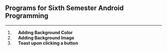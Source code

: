 ## Programs for Sixth Semester Android Programming

---

01. &emsp; **Adding Background Color**
02. &emsp; **Adding Background Image**
03. &emsp; **Toast upon clicking a button**